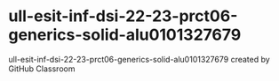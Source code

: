 # ull-esit-inf-dsi-22-23-prct06-generics-solid-alu0101327679
ull-esit-inf-dsi-22-23-prct06-generics-solid-alu0101327679 created by GitHub Classroom
